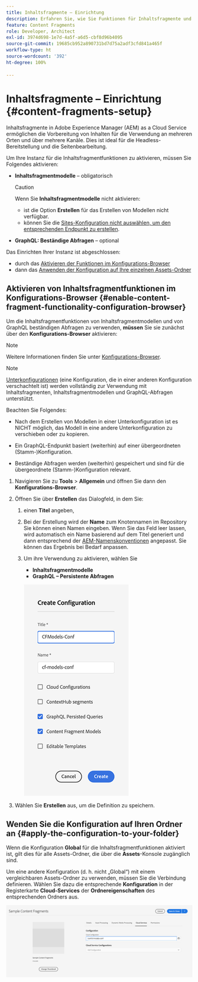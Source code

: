 ```yaml
---
title: Inhaltsfragmente – Einrichtung
description: Erfahren Sie, wie Sie Funktionen für Inhaltsfragmente und GraphQL für die Verwendung mit AEM Headless-Bereitstellungsfunktionen und Seitenbearbeitung aktivieren.
feature: Content Fragments
role: Developer, Architect
exl-id: 3974d698-1e7d-4a5f-a6d5-cbf8d96b4095
source-git-commit: 19685cb952a890731bd7d75a2adf3cfd841a465f
workflow-type: ht
source-wordcount: '392'
ht-degree: 100%

---
```


# Inhaltsfragmente – Einrichtung {#content-fragments-setup}

Inhaltsfragmente in Adobe Experience Manager (AEM) as a Cloud Service ermöglichen die Vorbereitung von Inhalten für die Verwendung an mehreren Orten und über mehrere Kanäle. Dies ist ideal für die Headless-Bereitstellung und die Seitenbearbeitung.

Um Ihre Instanz für die Inhaltsfragmentfunktionen zu aktivieren, müssen Sie Folgendes aktivieren:

* **Inhaltsfragmentmodelle** – obligatorisch

  >[!CAUTION]
  >
  >Wenn Sie **Inhaltsfragmentmodelle** nicht aktivieren:
  >
  >* ist die Option **Erstellen** für das Erstellen von Modellen nicht verfügbar.
  >* können Sie die [Sites-Konfiguration nicht auswählen, um den entsprechenden Endpunkt zu erstellen](/help/headless/graphql-api/graphql-endpoint.md).

* **GraphQL: Beständige Abfragen** – optional

Das Einrichten Ihrer Instanz ist abgeschlossen:

* durch das [Aktivieren der Funktionen im Konfigurations-Browser](#enable-content-fragment-functionality-configuration-browser)
* dann das [Anwenden der Konfiguration auf Ihre einzelnen Assets-Ordner](#apply-the-configuration-to-your-folder)

## Aktivieren von Inhaltsfragmentfunktionen im Konfigurations-Browser {#enable-content-fragment-functionality-configuration-browser}

Um die Inhaltsfragmentfunktionen von Inhaltsfragmentmodellen und von GraphQL beständigen Abfragen zu verwenden, **müssen** Sie sie zunächst über den **Konfigurations-Browser** aktivieren:

>[!NOTE]
>
>Weitere Informationen finden Sie unter [Konfigurations-Browser](/help/implementing/developing/introduction/configurations.md#using-configuration-browser).

>[!NOTE]
>
>[Unterkonfigurationen](/help/implementing/developing/introduction/configurations.md#configuration-resolution) (eine Konfiguration, die in einer anderen Konfiguration verschachtelt ist) werden vollständig zur Verwendung mit Inhaltsfragmenten, Inhaltsfragmentmodellen und GraphQL-Abfragen unterstützt.
>
>Beachten Sie Folgendes:
>
>* Nach dem Erstellen von Modellen in einer Unterkonfiguration ist es NICHT möglich, das Modell in eine andere Unterkonfiguration zu verschieben oder zu kopieren.
>
>* Ein GraphQL-Endpunkt basiert (weiterhin) auf einer übergeordneten (Stamm-)Konfiguration.
>
>* Beständige Abfragen werden (weiterhin) gespeichert und sind für die übergeordnete (Stamm-)Konfiguration relevant.

1. Navigieren Sie zu **Tools** > **Allgemein** und öffnen Sie dann den **Konfigurations-Browser**.

1. Öffnen Sie über **Erstellen** das Dialogfeld, in dem Sie:

   1. einen **Titel** angeben,
   1. Bei der Erstellung wird der **Name** zum Knotennamen im Repository
Sie können einen Namen eingeben. Wenn Sie das Feld leer lassen, wird automatisch ein Name basierend auf dem Titel generiert und dann entsprechend der [AEM-Namenskonventionen](/help/implementing/developing/introduction/naming-conventions.md) angepasst. Sie können das Ergebnis bei Bedarf anpassen.
   1. Um ihre Verwendung zu aktivieren, wählen Sie
      * **Inhaltsfragmentmodelle**
      * **GraphQL – Persistente Abfragen**

      ![Konfiguration definieren](assets/cf-setup-create-conf.png)

1. Wählen Sie **Erstellen** aus, um die Definition zu speichern.

## Wenden Sie die Konfiguration auf Ihren Ordner an {#apply-the-configuration-to-your-folder}

Wenn die Konfiguration **Global** für die Inhaltsfragmentfunktionen aktiviert ist, gilt dies für alle Assets-Ordner, die über die **Assets**-Konsole zugänglich sind.

Um eine andere Konfiguration (d. h. nicht „Global“) mit einem vergleichbaren Assets-Ordner zu verwenden, müssen Sie die Verbindung definieren. Wählen Sie dazu die entsprechende **Konfiguration** in der Registerkarte **Cloud-Services** der **Ordnereigenschaften** des entsprechenden Ordners aus.

![Konfiguration anwenden](assets/cf-setup-apply-conf.png)
